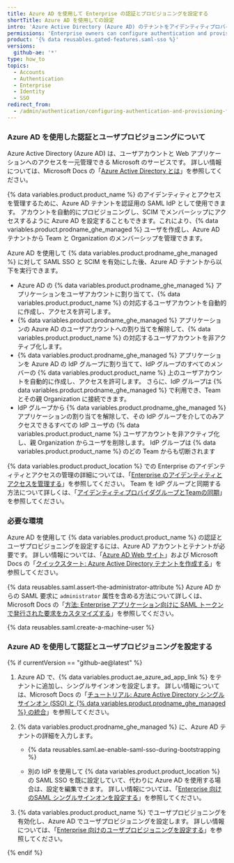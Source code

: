 ```yaml
---
title: Azure AD を使用して Enterprise の認証とプロビジョニングを設定する
shortTitle: Azure AD を使用しての設定
intro: 'Azure Active Directory (Azure AD) のテナントをアイデンティティプロバイダ (IdP) として使用して、{% data variables.product.product_location %} の認証とユーザプロビジョニングを一元管理できます。'
permissions: 'Enterprise owners can configure authentication and provisioning for an enterprise on {% data variables.product.product_name %}.'
product: '{% data reusables.gated-features.saml-sso %}'
versions:
  github-ae: '*'
type: how_to
topics:
  - Accounts
  - Authentication
  - Enterprise
  - Identity
  - SSO
redirect_from:
  - /admin/authentication/configuring-authentication-and-provisioning-for-your-enterprise-using-azure-ad
---
```


### Azure AD を使用した認証とユーザプロビジョニングについて

Azure Active Directory (Azure AD) は、ユーザアカウントと Web アプリケーションへのアクセスを一元管理できる Microsoft のサービスです。 詳しい情報については、Microsoft Docs の「[Azure Active Directory とは](https://docs.microsoft.com/azure/active-directory/fundamentals/active-directory-whatis)」を参照してください。

{% data variables.product.product_name %} のアイデンティティとアクセスを管理するために、Azure AD テナントを認証用の SAML IdP として使用できます。 アカウントを自動的にプロビジョニングし、SCIM でメンバーシップにアクセスするように Azure AD を設定することもできます。これにより、{% data variables.product.prodname_ghe_managed %} ユーザを作成し、Azure AD テナントから Team と Organization のメンバーシップを管理できます。

Azure AD を使用して {% data variables.product.prodname_ghe_managed %} に対して SAML SSO と SCIM を有効にした後、Azure AD テナントから以下を実行できます。

* Azure AD の {% data variables.product.prodname_ghe_managed %} アプリケーションをユーザアカウントに割り当てて、{% data variables.product.product_name %} の対応するユーザアカウントを自動的に作成し、アクセスを許可します。
* {% data variables.product.prodname_ghe_managed %} アプリケーションの Azure AD のユーザアカウントへの割り当てを解除して、{% data variables.product.product_name %} の対応するユーザアカウントを非アクティブ化します。
* {% data variables.product.prodname_ghe_managed %} アプリケーションを Azure AD の IdP グループに割り当てて、IdP グループのすべてのメンバーの {% data variables.product.product_name %} 上のユーザアカウントを自動的に作成し、アクセスを許可します。 さらに、IdP グループは {% data variables.product.prodname_ghe_managed %} で利用でき、Team とその親 Organization に接続できます。
* IdP グループから {% data variables.product.prodname_ghe_managed %} アプリケーションの割り当てを解除して、その IdP グループを介してのみアクセスできるすべての IdP ユーザの {% data variables.product.product_name %} ユーザアカウントを非アクティブ化し、親 Organization からユーザを削除します。 IdP グループは {% data variables.product.product_name %} のどの Team からも切断されます

{% data variables.product.product_location %} での Enterprise のアイデンティティとアクセスの管理の詳細については、「[Enterprise のアイデンティティとアクセスを管理する](/admin/authentication/managing-identity-and-access-for-your-enterprise)」を参照してください。 Team を IdP グループと同期する方法について詳しくは、「[アイデンティティプロバイダグループとTeamの同期](/organizations/organizing-members-into-teams/synchronizing-a-team-with-an-identity-provider-group)」を参照してください。

### 必要な環境

Azure AD を使用して {% data variables.product.product_name %} の認証とユーザプロビジョニングを設定するには、Azure AD アカウントとテナントが必要です。 詳しい情報については、「[Azure AD Web サイト](https://azure.microsoft.com/free/active-directory)」および Microsoft Docs の「[クイックスタート: Azure Active Directory テナントを作成する](https://docs.microsoft.com/azure/active-directory/develop/quickstart-create-new-tenant)」を参照してください。

{% data reusables.saml.assert-the-administrator-attribute %} Azure AD からの SAML 要求に `administrator` 属性を含める方法について詳しくは、Microsoft Docs の「[方法: Enterprise アプリケーション向けに SAML トークンで発行された要求をカスタマイズする](https://docs.microsoft.com/azure/active-directory/develop/active-directory-saml-claims-customization)」を参照してください。

{% data reusables.saml.create-a-machine-user %}

### Azure AD を使用して認証とユーザプロビジョニングを設定する

{% if currentVersion == "github-ae@latest" %}

1. Azure AD で、{% data variables.product.ae_azure_ad_app_link %} をテナントに追加し、シングルサインオンを設定します。 詳しい情報については、Microsoft Docs の「[チュートリアル: Azure Active Directory シングルサインオン (SSO) と {% data variables.product.prodname_ghe_managed %} の統合](https://docs.microsoft.com/azure/active-directory/saas-apps/github-ae-tutorial)」を参照してください。

1. {% data variables.product.prodname_ghe_managed %} に、Azure AD テナントの詳細を入力します。

    - {% data reusables.saml.ae-enable-saml-sso-during-bootstrapping %}

    - 別の IdP を使用して {% data variables.product.product_location %} の SAML SSO を既に設定していて、代わりに Azure AD を使用する場合は、設定を編集できます。 詳しい情報については、「[Enterprise 向けのSAML シングルサインオンを設定する](/admin/authentication/configuring-saml-single-sign-on-for-your-enterprise#editing-the-saml-sso-configuration)」を参照してください。

1. {% data variables.product.product_name %} でユーザプロビジョニングを有効化し、Azure AD でユーザプロビジョニングを設定します。 詳しい情報については、「[Enterprise 向けのユーザプロビジョニングを設定する](/admin/authentication/configuring-user-provisioning-for-your-enterprise#enabling-user-provisioning-for-your-enterprise)」を参照してください。

{% endif %}

